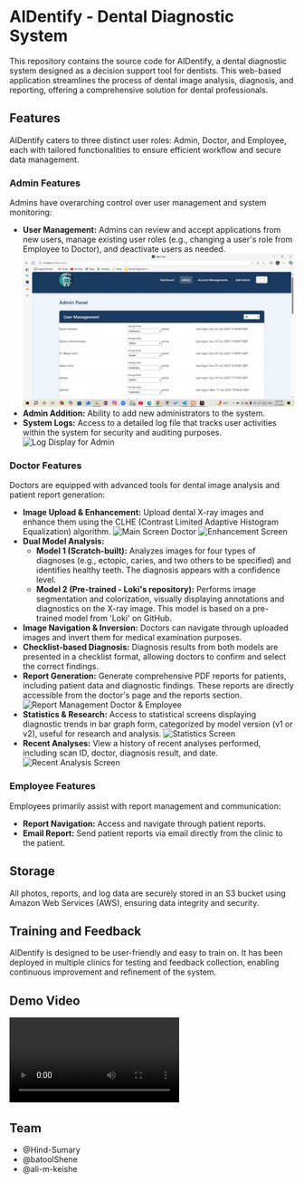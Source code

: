 # AIDentify - Dental Diagnostic System

This repository contains the source code for AIDentify, a dental diagnostic system designed as a decision support tool for dentists. This web-based application streamlines the process of dental image analysis, diagnosis, and reporting, offering a comprehensive solution for dental professionals.




## Features

AIDentify caters to three distinct user roles: Admin, Doctor, and Employee, each with tailored functionalities to ensure efficient workflow and secure data management.

### Admin Features

Admins have overarching control over user management and system monitoring:

- **User Management:** Admins can review and accept applications from new users, manage existing user roles (e.g., changing a user's role from Employee to Doctor), and deactivate users as needed.
![Role Management Admin](/Images/roleManagementAdmin.jpeg)
- **Admin Addition:** Ability to add new administrators to the system.
- **System Logs:** Access to a detailed log file that tracks user activities within the system for security and auditing purposes.
![Log Display for Admin](logDisplayForAdmin.jpeg)

### Doctor Features

Doctors are equipped with advanced tools for dental image analysis and patient report generation:

- **Image Upload & Enhancement:** Upload dental X-ray images and enhance them using the CLHE (Contrast Limited Adaptive Histogram Equalization) algorithm.
![Main Screen Doctor](mainScreenDoctor.jpeg)
![Enhancement Screen](Enhancment.jpeg)
- **Dual Model Analysis:**
    - **Model 1 (Scratch-built):** Analyzes images for four types of diagnoses (e.g., ectopic, caries, and two others to be specified) and identifies healthy teeth. The diagnosis appears with a confidence level.
    - **Model 2 (Pre-trained - Loki's repository):** Performs image segmentation and colorization, visually displaying annotations and diagnostics on the X-ray image. This model is based on a pre-trained model from 'Loki' on GitHub.
- **Image Navigation & Inversion:** Doctors can navigate through uploaded images and invert them for medical examination purposes.
- **Checklist-based Diagnosis:** Diagnosis results from both models are presented in a checklist format, allowing doctors to confirm and select the correct findings.
- **Report Generation:** Generate comprehensive PDF reports for patients, including patient data and diagnostic findings. These reports are directly accessible from the doctor's page and the reports section.
![Report Management Doctor & Employee](reportManagementDoctor&Employee.jpeg)
- **Statistics & Research:** Access to statistical screens displaying diagnostic trends in bar graph form, categorized by model version (v1 or v2), useful for research and analysis.
![Statistics Screen](statisticsScreen.jpeg)
- **Recent Analyses:** View a history of recent analyses performed, including scan ID, doctor, diagnosis result, and date.
![Recent Analysis Screen](RecentAnalysisScreen.jpeg)

### Employee Features

Employees primarily assist with report management and communication:

- **Report Navigation:** Access and navigate through patient reports.
- **Email Report:** Send patient reports via email directly from the clinic to the patient.




## Storage

All photos, reports, and log data are securely stored in an S3 bucket using Amazon Web Services (AWS), ensuring data integrity and security.

## Training and Feedback

AIDentify is designed to be user-friendly and easy to train on. It has been deployed in multiple clinics for testing and feedback collection, enabling continuous improvement and refinement of the system.




## Demo Video

<video src="demoVideo.mp4" controls></video>


## Team

- @Hind-Sumary
- @batoolShene
- @ali-m-keishe
